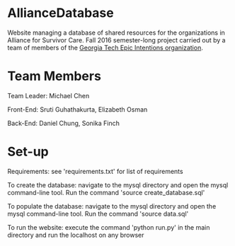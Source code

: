 # AllianceDatabase
Website managing a database of shared resources for the organizations in Alliance for Survivor Care. Fall 2016 semester-long project carried out by a team of members of the [Georgia Tech Epic Intentions organization](http://epicintentions.gtorg.gatech.edu/).
# Team Members
Team Leader: Michael Chen

Front-End: Sruti Guhathakurta, Elizabeth Osman

Back-End: Daniel Chung, Sonika Finch
# Set-up
Requirements: see 'requirements.txt' for list of requirements

To create the database: navigate to the mysql directory and open the mysql command-line tool. Run the command 'source create_database.sql'

To populate the database: navigate to the mysql directory and open the mysql command-line tool. Run the command 'source data.sql'

To run the website: execute the command 'python run.py' in the main directory and run the localhost on any browser

